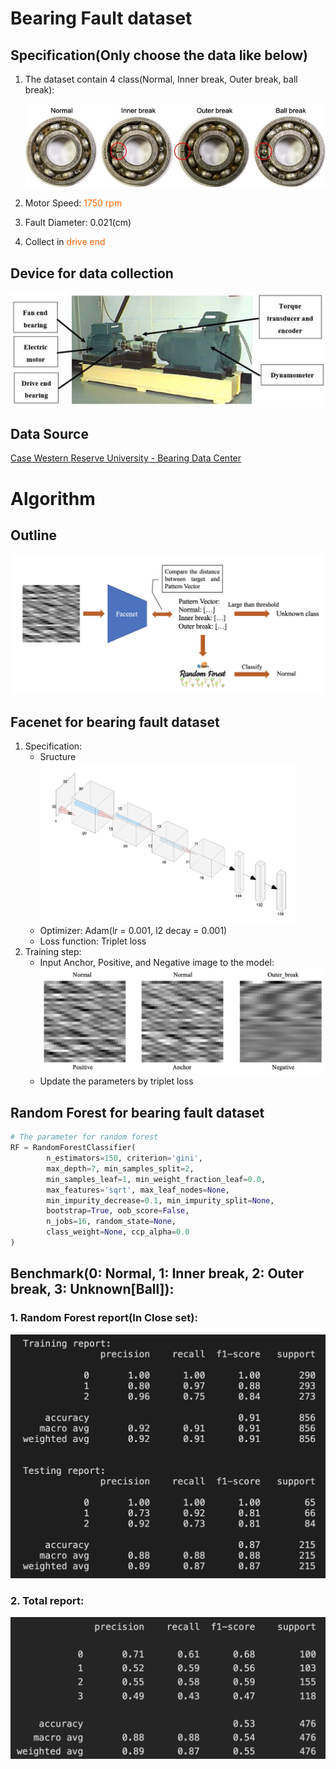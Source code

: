 # Bearing Fault dataset

## Specification(Only choose the data like below)

1. The dataset contain 4 class(Normal, Inner break, Outer break, ball break):

   ![bearing](./data/bearing.jpg)
   
2. Motor Speed: <font color=#FF6600>1750 rpm</font>

3. Fault Diameter: 0.021(cm)

4. Collect in <font color=#FF6600>drive end</font>

## Device for data collection

<img src="./data/device.jpg" alt="device" style="zoom:150%;" />

## Data Source

[Case Western Reserve University - Bearing Data Center](https://csegroups.case.edu/bearingdatacenter/home)

# Algorithm

## Outline

<img src="./data/outline.png" alt="outline" style="zoom:50%;" />

## Facenet for bearing fault dataset

1. Specification:
   - Sructure
     <img src="./data/model_structure.png" alt="model_structure" style="zoom:40%;" />
   - Optimizer:
     Adam(lr = 0.001, l2 decay = 0.001)
   - Loss function: Triplet loss
2. Training step:
   - Input Anchor, Positive, and Negative image to the model:
     ![Triplet_img](./data/Triplet_img.png)
   - Update the parameters by triplet loss

## Random Forest for bearing fault dataset

```python
# The parameter for random forest
RF = RandomForestClassifier(
		n_estimators=150, criterion='gini', 
		max_depth=7, min_samples_split=2, 
		min_samples_leaf=1, min_weight_fraction_leaf=0.0, 
		max_features='sqrt', max_leaf_nodes=None, 
		min_impurity_decrease=0.1, min_impurity_split=None, 
		bootstrap=True, oob_score=False, 
		n_jobs=16, random_state=None, 
		class_weight=None, ccp_alpha=0.0
)
```

## Benchmark(0: Normal, 1: Inner break, 2: Outer break, 3: Unknown[Ball]):

### 1. Random Forest report(In Close set):

<img src="./data/RF_report.png" alt="RF_report" style="zoom:50%;" />

### 2. Total report:

<img src="./data/Total_report.png" alt="Total_report" style="zoom:50%;" />

